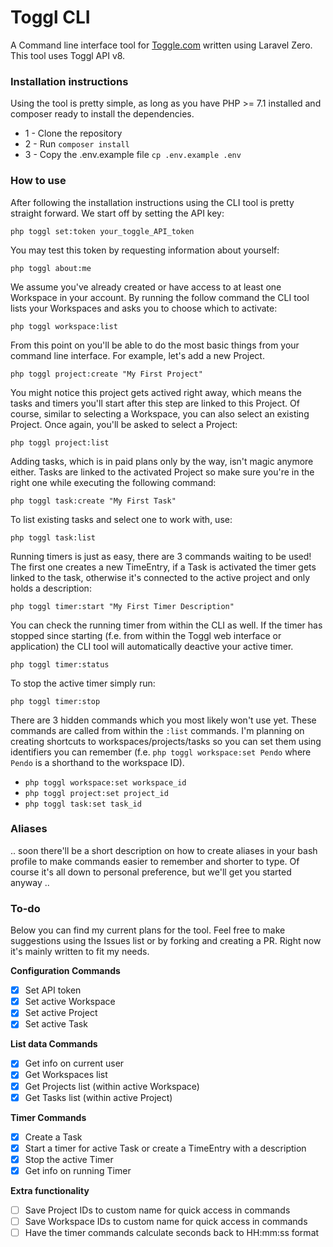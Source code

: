 # Toggl CLI

A Command line interface tool for [Toggle.com](https://toggl.com) written using Laravel Zero. This tool uses Toggl API v8.

### Installation instructions

Using the tool is pretty simple, as long as you have PHP >= 7.1 installed and composer ready to install the dependencies.

- 1 - Clone the repository
- 2 - Run `composer install`
- 3 - Copy the .env.example file `cp .env.example .env`

### How to use

After following the installation instructions using the CLI tool is pretty straight forward. We start off by setting the API key:

`php toggl set:token your_toggle_API_token`

You may test this token by requesting information about yourself:

`php toggl about:me`

We assume you've already created or have access to at least one Workspace in your account. By running the follow command the CLI tool lists your Workspaces and asks you to choose which to activate:

`php toggl workspace:list`

From this point on you'll be able to do the most basic things from your command line interface. For example, let's add a new Project.

`php toggl project:create "My First Project"`

You might notice this project gets actived right away, which means the tasks and timers you'll start after this step are linked to this Project. Of course, similar to selecting a Workspace, you can also select an existing Project. Once again, you'll be asked to select a Project:

`php toggl project:list`

Adding tasks, which is in paid plans only by the way, isn't magic anymore either. Tasks are linked to the activated Project so make sure you're in the right one while executing the following command:

`php toggl task:create "My First Task"`

To list existing tasks and select one to work with, use:

`php toggl task:list`

Running timers is just as easy, there are 3 commands waiting to be used! The first one creates a new TimeEntry, if a Task is activated the timer gets linked to the task, otherwise it's connected to the active project and only holds a description:

`php toggl timer:start "My First Timer Description"`

You can check the running timer from within the CLI as well. If the timer has stopped since starting (f.e. from within the Toggl web interface or application) the CLI tool will automatically deactive your active timer.

`php toggl timer:status`

To stop the active timer simply run:

`php toggl timer:stop`

There are 3 hidden commands which you most likely won't use yet. These commands are called from within the `:list` commands. I'm planning on creating shortcuts to workspaces/projects/tasks so you can set them using identifiers you can remember (f.e. `php toggl workspace:set Pendo` where `Pendo` is a shorthand to the workspace ID).

- `php toggl workspace:set workspace_id`
- `php toggl project:set project_id`
- `php toggl task:set task_id`

### Aliases

.. soon there'll be a short description on how to create aliases in your bash profile to make commands easier to remember and shorter to type. Of course it's all down to personal preference, but we'll get you started anyway ..

### To-do

Below you can find my current plans for the tool. Feel free to make suggestions using the Issues list or by forking and creating a PR. Right now it's mainly written to fit my needs.

**Configuration Commands**

- [X] Set API token
- [X] Set active Workspace
- [X] Set active Project
- [X] Set active Task

**List data Commands**

- [X] Get info on current user
- [X] Get Workspaces list
- [X] Get Projects list (within active Workspace)
- [X] Get Tasks list (within active Project) 

**Timer Commands**

- [X] Create a Task
- [X] Start a timer for active Task or create a TimeEntry with a description
- [X] Stop the active Timer
- [X] Get info on running Timer

**Extra functionality**

- [ ] Save Project IDs to custom name for quick access in commands
- [ ] Save Workspace IDs to custom name for quick access in commands
- [ ] Have the timer commands calculate seconds back to HH:mm:ss format